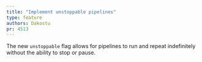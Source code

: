 ```yaml
---
title: "Implement unstoppable pipelines"
type: feature
authors: Dakostu
pr: 4513
---
```


The new `unstoppable` flag allows for pipelines to run and repeat indefinitely
without the ability to stop or pause.
